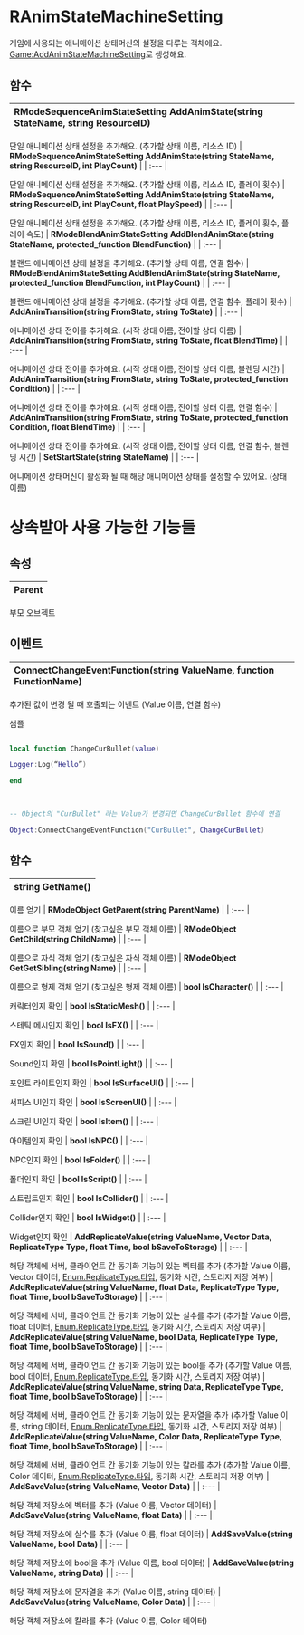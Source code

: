 # **RAnimStateMachineSetting**


게임에 사용되는 애니매이션 상태머신의 설정을 다루는 객체에요. [Game:AddAnimStateMachineSetting](https://ditoland-utplus.gitbook.io/ditoland/api-reference/client/rgameclient)로 생성해요. 
## **함수**

| **RModeSequenceAnimStateSetting AddAnimState(string StateName, string ResourceID)** |
| :--- |

단일 애니메이션 상태 설정을 추가해요. (추가할 상태 이름, 리소스 ID) 
| **RModeSequenceAnimStateSetting AddAnimState(string StateName, string ResourceID, int PlayCount)** |
| :--- |

단일 애니메이션 상태 설정을 추가해요. (추가할 상태 이름, 리소스 ID, 플레이 횟수) 
| **RModeSequenceAnimStateSetting AddAnimState(string StateName, string ResourceID, int PlayCount, float PlaySpeed)** |
| :--- |

단일 애니메이션 상태 설정을 추가해요. (추가할 상태 이름, 리소스 ID, 플레이 횟수, 플레이 속도) 
| **RModeBlendAnimStateSetting AddBlendAnimState(string StateName, protected_function BlendFunction)** |
| :--- |

블랜드 애니메이션 상태 설정을 추가해요. (추가할 상태 이름, 연결 함수) 
| **RModeBlendAnimStateSetting AddBlendAnimState(string StateName, protected_function BlendFunction, int PlayCount)** |
| :--- |

블랜드 애니메이션 상태 설정을 추가해요. (추가할 상태 이름, 연결 함수, 플레이 횟수) 
| **AddAnimTransition(string FromState, string ToState)** |
| :--- |

애니메이션 상태 전이를 추가해요. (시작 상태 이름, 전이할 상태 이름) 
| **AddAnimTransition(string FromState, string ToState, float BlendTime)** |
| :--- |

애니메이션 상태 전이를 추가해요. (시작 상태 이름, 전이할 상태 이름, 블렌딩 시간) 
| **AddAnimTransition(string FromState, string ToState, protected_function Condition)** |
| :--- |

애니메이션 상태 전이를 추가해요. (시작 상태 이름, 전이할 상태 이름, 연결 함수) 
| **AddAnimTransition(string FromState, string ToState, protected_function Condition, float BlendTime)** |
| :--- |

애니메이션 상태 전이를 추가해요. (시작 상태 이름, 전이할 상태 이름, 연결 함수, 블렌딩 시간) 
| **SetStartState(string StateName)** |
| :--- |

애니메이션 상태머신이 활성화 될 때 해당 애니메이션 상태를 설정할 수 있어요. (상태 이름) 
# **상속받아 사용 가능한 기능들**

## **속성**

| **Parent** |
| :--- |

부모 오브젝트 
## **이벤트**

| **ConnectChangeEventFunction(string ValueName, function FunctionName)** |
| :--- |

추가된 값이 변경 될 때 호출되는 이벤트 (Value 이름, 연결 함수) 

샘플 

```lua

local function ChangeCurBullet(value) 

Logger:Log(“Hello”) 

end 

 

-- Object의 "CurBullet" 라는 Value가 변경되면 ChangeCurBullet 함수에 연결 

Object:ConnectChangeEventFunction("CurBullet", ChangeCurBullet)   

``` 
## **함수**

| **string GetName()** |
| :--- |

이름 얻기 
| **RModeObject GetParent(string ParentName)** |
| :--- |

이름으로 부모 객체 얻기 (찾고싶은 부모 객체 이름) 
| **RModeObject GetChild(string ChildName)** |
| :--- |

이름으로 자식 객체 얻기 (찾고싶은 자식 객체 이름) 
| **RModeObject GetGetSibling(string Name)** |
| :--- |

이름으로 형제 객체 얻기 (찾고싶은 형제 객체 이름) 
| **bool IsCharacter()** |
| :--- |

캐릭터인지 확인 
| **bool IsStaticMesh()** |
| :--- |

스테틱 메시인지 확인 
| **bool IsFX()** |
| :--- |

FX인지 확인 
| **bool IsSound()** |
| :--- |

Sound인지 확인 
| **bool IsPointLight()** |
| :--- |

포인트 라이트인지 확인 
| **bool IsSurfaceUI()** |
| :--- |

서피스 UI인지 확인 
| **bool IsScreenUI()** |
| :--- |

스크린 UI인지 확인 
| **bool IsItem()** |
| :--- |

아이템인지 확인 
| **bool IsNPC()** |
| :--- |

NPC인지 확인 
| **bool IsFolder()** |
| :--- |

폴더인지 확인 
| **bool IsScript()** |
| :--- |

스트립트인지 확인 
| **bool IsCollider()** |
| :--- |

Collider인지 확인 
| **bool IsWidget()** |
| :--- |

Widget인지 확인 
| **AddReplicateValue(string ValueName, Vector Data, ReplicateType Type, float Time, bool bSaveToStorage)** |
| :--- |

해당 객체에 서버, 클라이언트 간 동기화 기능이 있는 벡터를 추가 (추가할 Value 이름, Vector 데이터, [Enum.ReplicateType.타입](https://ditoland-utplus.gitbook.io/ditoland/api-reference/enums/replicatetype), 동기화 시간, 스토리지 저장 여부) 
| **AddReplicateValue(string ValueName, float Data, ReplicateType Type, float Time, bool bSaveToStorage)** |
| :--- |

해당 객체에 서버, 클라이언트 간 동기화 기능이 있는 실수를 추가 (추가할 Value 이름, float 데이터, [Enum.ReplicateType.타입](https://ditoland-utplus.gitbook.io/ditoland/api-reference/enums/replicatetype), 동기화 시간, 스토리지 저장 여부) 
| **AddReplicateValue(string ValueName, bool Data, ReplicateType Type, float Time, bool bSaveToStorage)** |
| :--- |

해당 객체에 서버, 클라이언트 간 동기화 기능이 있는 bool를 추가 (추가할 Value 이름, bool 데이터, [Enum.ReplicateType.타입](https://ditoland-utplus.gitbook.io/ditoland/api-reference/enums/replicatetype), 동기화 시간, 스토리지 저장 여부) 
| **AddReplicateValue(string ValueName, string Data, ReplicateType Type, float Time, bool bSaveToStorage)** |
| :--- |

해당 객체에 서버, 클라이언트 간 동기화 기능이 있는 문자열을 추가 (추가할 Value 이름, string 데이터, [Enum.ReplicateType.타입](https://ditoland-utplus.gitbook.io/ditoland/api-reference/enums/replicatetype), 동기화 시간, 스토리지 저장 여부) 
| **AddReplicateValue(string ValueName, Color Data, ReplicateType Type, float Time, bool bSaveToStorage)** |
| :--- |

해당 객체에 서버, 클라이언트 간 동기화 기능이 있는 칼라를 추가 (추가할 Value 이름, Color 데이터, [Enum.ReplicateType.타입](https://ditoland-utplus.gitbook.io/ditoland/api-reference/enums/replicatetype), 동기화 시간, 스토리지 저장 여부) 
| **AddSaveValue(string ValueName, Vector Data)** |
| :--- |

해당 객체 저장소에 벡터를 추가 (Value 이름, Vector 데이터) 
| **AddSaveValue(string ValueName, float Data)** |
| :--- |

해당 객체 저장소에 실수를 추가 (Value 이름, float 데이터) 
| **AddSaveValue(string ValueName, bool Data)** |
| :--- |

해당 객체 저장소에 bool을 추가 (Value 이름, bool 데이터) 
| **AddSaveValue(string ValueName, string Data)** |
| :--- |

해당 객체 저장소에 문자열을 추가 (Value 이름, string 데이터) 
| **AddSaveValue(string ValueName, Color Data)** |
| :--- |

해당 객체 저장소에 칼라를 추가 (Value 이름, Color 데이터) 
